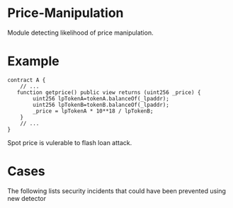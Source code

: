 # Price-Manipulation
Module detecting likelihood of price manipulation.

# Example
```solidity
contract A {
    // ...
   function getprice() public view returns (uint256 _price) {
        uint256 lpTokenA=tokenA.balanceOf(_lpaddr); 
        uint256 lpTokenB=tokenB.balanceOf(_lpaddr); 
        _price = lpTokenA * 10**18 / lpTokenB;
    }
    // ...
}
```
Spot price is vulerable to flash loan attack.


# Cases
The following lists security incidents that could have been prevented using new detector

